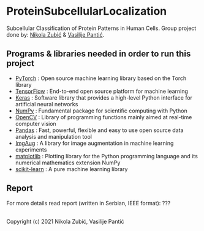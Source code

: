 # ProteinSubcellularLocalization
Subcellular Classification of Protein Patterns in Human Cells. Group project done by: [Nikola Zubić](https://github.com/nikolazubic) & [Vasilije Pantić](https://github.com/sovaso).

## Programs & libraries needed in order to run this project
* [PyTorch](https://pytorch.org/) : Open source machine learning library based on the Torch library
* [TensorFlow](https://www.tensorflow.org/) : End-to-end open source platform for machine learning
* [Keras](https://www.tensorflow.org/) : Software library that provides a high-level Python interface for artificial neural networks
* [NumPy](https://www.numpy.org/) : Fundamental package for scientific computing with Python
* [OpenCV](https://opencv.org/) : Library of programming functions mainly aimed at real-time computer vision
* [Pandas](https://pandas.pydata.org/) : Fast, powerful, flexible and easy to use open source data analysis and manipulation tool
* [ImgAug](https://imgaug.readthedocs.io/en/latest/) : A library for image augmentation in machine learning experiments
* [matplotlib](https://matplotlib.org/) : Plotting library for the Python programming language and its numerical mathematics extension NumPy
* [scikit-learn](https://scikit-learn.org/stable/) : A pure machine learning library

## Report
For more details read report (written in Serbian, IEEE format): ???
<br>

<br>
Copyright (c) 2021 Nikola Zubić, Vasilije Pantić
